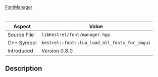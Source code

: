 [FontManager](index.md)
# 
| Aspect | Value |
| --- | --- |
| Source File | `libKestrel/font/manager.hpp` |
| C++ Symbol | `kestrel::font::lua_load_all_fonts_for_imgui` |
| Introduced | Version 0.8.0 |
## Description
